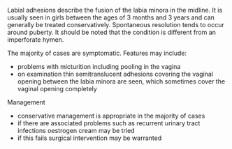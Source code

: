 Labial adhesions describe the fusion of the labia minora in the midline. It is usually seen in girls between the ages of 3 months and 3 years and can generally be treated conservatively. Spontaneous resolution tends to occur around puberty. It should be noted that the condition is different from an imperforate hymen.  
  
The majority of cases are symptomatic. Features may include:  
* problems with micturition including pooling in the vagina
* on examination thin semitranslucent adhesions covering the vaginal opening between the labia minora are seen, which sometimes cover the vaginal opening completely

  
Management  
* conservative management is appropriate in the majority of cases
* if there are associated problems such as recurrent urinary tract infections oestrogen cream may be tried
* if this fails surgical intervention may be warranted

 
